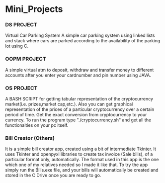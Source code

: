 # Mini_Projects

### DS PROJECT
Virtual Car Parking System
A simple car parking system using linked lists and stack where cars are parked according to the availability of the parking lot using C.

### OOPM PROJECT
A simple virtual atm to deposit, withdraw and transfer money to different accounts after you enter your cardnumber and pin number using JAVA.

### OS PROJECT
A BASH SCRIPT for getting tabular representation of the cryptocurrency market(i.e. prizes,market cap,etc.). 
Also you can get graphical representation of the prices of a particular cryptocurrency over a certain period of time.
Get the exact conversion from cryptocurrency to your currency. To run the program type "./cryptocurrency.sh" and get all the functionaities on your pc itself.

### Bill Creator (Others)
It is a simple bill creator app, created using a bit of intermediate Tkinter.
It uses Tkinter and openpyxl libraries to create tax invoice (Sale bills), of a particular format only, automatically.
The format used in this app is the one which one of my relatives needed so I made it like that. To try the app simply run the Bills.exe file,
and your bills will automatically be created and stored in the C Drive once you are ready to go.
